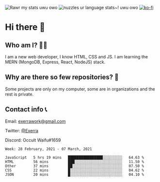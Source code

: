 ![Rawr my stats uwu owo](https://github-readme-stats.vercel.app/api?username=Exerra&show_icons=true&theme=buefy)
![nuzzles ur language stats~! uwu owo](https://github-readme-stats.vercel.app/api/top-langs/?username=Exerra&layout=compact)
[![ko-fi](https://www.ko-fi.com/img/githubbutton_sm.svg)](https://ko-fi.com/X8X130H96)
# Hi there 👋
## Who am I? 🙋‍♀️
I am a new web developer, I know HTML, CSS and JS. I am learning the MERN (MongoDB, Express, React, NodeJS) stack.
## Why are there so few repositories? 🤔
Some projects are only on my computer, some are in organizations and the rest is private.
## Contact info 📞
Email: [exerrawork@gmail.com](mailto:exerrawork@gmail.com)

Twitter: [@Exerra](https://twitter.com/exerra)

Discord: Occult Waifu#1659

<!--START_SECTION:waka-->
```text
Week: 28 February, 2021 - 07 March, 2021

JavaScript   5 hrs 19 mins   ████████████████░░░░░░░░░   64.63 % 
HTML         56 mins         ███░░░░░░░░░░░░░░░░░░░░░░   11.50 % 
Other        37 mins         ██░░░░░░░░░░░░░░░░░░░░░░░   07.50 % 
CSS          22 mins         █░░░░░░░░░░░░░░░░░░░░░░░░   04.62 % 
JSON         20 mins         █░░░░░░░░░░░░░░░░░░░░░░░░   04.10 % 
```
<!--END_SECTION:waka-->

